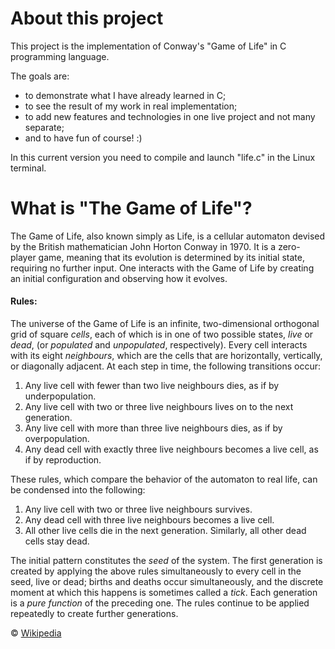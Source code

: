 # About this project

This project is the implementation of Conway's "Game of Life" in C programming language.

The goals are:
+ to demonstrate what I have already learned in C;
+ to see the result of my work in real implementation;
+ to add new features and technologies in one live project and not many separate;
+ and to have fun of course! :)

In this current version you need to compile and launch "life.c" in the Linux terminal.

# What is "The Game of Life"?
The Game of Life, also known simply as Life, is a cellular automaton devised by the British mathematician John Horton Conway in 1970. It is a zero-player game, meaning that its evolution is determined by its initial state, requiring no further input. One interacts with the Game of Life by creating an initial configuration and observing how it evolves.

#### Rules:
The universe of the Game of Life is an infinite, two-dimensional orthogonal grid of square *cells*, each of which is in one of two possible states, *live* or *dead*, (or *populated* and *unpopulated*, respectively). Every cell interacts with its eight *neighbours*, which are the cells that are horizontally, vertically, or diagonally adjacent. At each step in time, the following transitions occur:

1. Any live cell with fewer than two live neighbours dies, as if by underpopulation.
2. Any live cell with two or three live neighbours lives on to the next generation.
3. Any live cell with more than three live neighbours dies, as if by overpopulation.
4. Any dead cell with exactly three live neighbours becomes a live cell, as if by reproduction.

These rules, which compare the behavior of the automaton to real life, can be condensed into the following:

1. Any live cell with two or three live neighbours survives.
2. Any dead cell with three live neighbours becomes a live cell.
3. All other live cells die in the next generation. Similarly, all other dead cells stay dead.

The initial pattern constitutes the *seed* of the system. The first generation is created by applying the above rules simultaneously to every cell in the seed, live or dead; births and deaths occur simultaneously, and the discrete moment at which this happens is sometimes called a *tick*. Each generation is a *pure function* of the preceding one. The rules continue to be applied repeatedly to create further generations.

© [Wikipedia](https://en.m.wikipedia.org/wiki/Conway%27s_Game_of_Life)
